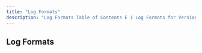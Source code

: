```yaml
---
title: "Log Formats"
description: "Log Formats Table of Contents E 1 Log Formats for Version 3 x E 2 Bounce Classification Codes E 3 Connection Stages..."
---
```


## <a name="log_formats"></a> Log Formats

